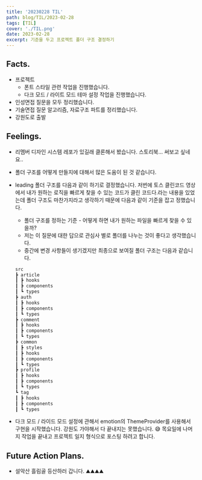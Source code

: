 ```yaml
---
title: '20230228 TIL'
path: blog/TIL/2023-02-28
tags: [TIL]
cover: './TIL.png'
date: 2023-02-28
excerpt: 기준을 두고 프로젝트 폴더 구조 결정하기
---
```


## Facts.

* 프로젝트 
	* 폰트 스타일 관련 작업을 진행했습니다. 
	* 다크 모드 / 라이트 모드 테마 설정 작업을 진행했습니다. 
* 인성면접 질문을 모두 정리했습니다.
* 기술면접 질문 알고리즘, 자료구조 파트를 정리했습니다. 
* 강원도로 출발

## Feelings.

* 리멤버 디자인 시스템 레포가 있길래 클론해서 봤습니다. 스토리북... 써보고 싶네요..
* 폴더 구조를 어떻게 만들지에 대해서 많은 도움이 된 것 같습니다. 
* leading 폴더 구조를 다음과 같이 하기로 결정했습니다. 저번에 토스 클린코드 영상에서 내가 원하는 로직을 빠르게 찾을 수 있는 코드가 클린 코드다.라는 내용을 있었는데 폴더 구조도 마찬가지라고 생각하기 때문에 다음과 같이 기준을 잡고 정했습니다. 
	* 폴더 구조를 정하는 기준 - 어떻게 하면 내가 원하는 파일을 빠르게 찾을 수 있을까?
	* 저는 이 질문에 대한 답으로 관심사 별로 폴더를 나누는 것이 좋다고 생각했습니다. 
	* 중간에 변경 사항들이 생기겠지만  최종으로 보여질 폴더 구조는 다음과 같습니다. 

	```js
	src
	┣ article
	┃ ┣ hooks
	┃ ┣ components
	┃ ┗ types
	┣ auth
	┃ ┣ hooks
	┃ ┣ components
	┃ ┗ types
	┣ comment
	┃ ┣ hooks
	┃ ┣ components
	┃ ┗ types
	┣ common
	┃ ┣ styles
	┃ ┣ hooks
	┃ ┣ components
	┃ ┗ types
	┣ profile
	┃ ┣ hooks
	┃ ┣ components
	┃ ┗ types
	┗ tag
	┃ ┣ hooks
	┃ ┣ components
	┃ ┗ types
	```

* 다크 모드 / 라이드 모드 설정에 관해서 emotion의 ThemeProvider를 사용해서 구현을 시작했습니다. 강원도 가야해서 다 끝내지는 못했습니다. 😅 목요일에 나머지 작업을 끝내고 프로젝트 일지 형식으로 포스팅 하려고 합니다. 


## Future Action Plans.

* 설악산 흘림골 등산하러 갑니다. ⛰️⛰️⛰️⛰️